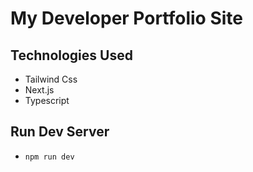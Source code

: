 # My Developer Portfolio Site

## Technologies Used

- Tailwind Css
- Next.js
- Typescript

## Run Dev Server

- `npm run dev`

